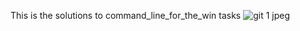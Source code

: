 This is the solutions to command_line_for_the_win tasks
![git 1 jpeg](https://user-images.githubusercontent.com/111094302/213945366-dc154b8c-0a22-444d-8ae9-6c069e662a79.JPG)

